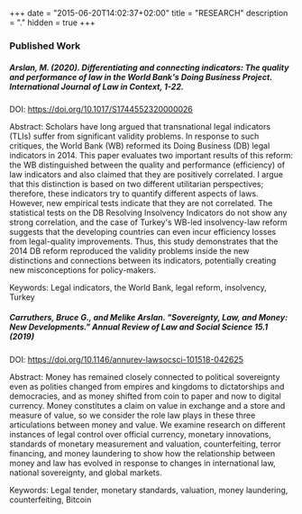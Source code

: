 +++
date = "2015-06-20T14:02:37+02:00"
title = "RESEARCH"
description = "."
hidden = true
+++

### Published Work

##### Arslan, M. (2020). Differentiating and connecting indicators: The quality and performance of law in the World Bank's Doing Business Project. International Journal of Law in Context, 1-22. 

DOI: https://doi.org/10.1017/S1744552320000026

Abstract: Scholars have long argued that transnational legal indicators (TLIs) suffer from significant validity problems. In response to such critiques, the World Bank (WB) reformed its Doing Business (DB) legal indicators in 2014. This paper evaluates two important results of this reform: the WB distinguished between the quality and performance (efficiency) of law indicators and also claimed that they are positively correlated. I argue that this distinction is based on two different utilitarian perspectives; therefore, these indicators try to quantify different aspects of laws. However, new empirical tests indicate that they are not correlated. The statistical tests on the DB Resolving Insolvency Indicators do not show any strong correlation, and the case of Turkey's WB-led insolvency-law reform suggests that the developing countries can even incur efficiency losses from legal-quality improvements. Thus, this study demonstrates that the 2014 DB reform reproduced the validity problems inside the new distinctions and connections between its indicators, potentially creating new misconceptions for policy-makers.

Keywords: Legal indicators, the World Bank, legal reform, insolvency, Turkey

##### Carruthers, Bruce G., and Melike Arslan. "Sovereignty, Law, and Money: New Developments." Annual Review of Law and Social Science 15.1 (2019)
DOI: https://doi.org/10.1146/annurev-lawsocsci-101518-042625

Abstract: Money has remained closely connected to political sovereignty even as polities changed from empires and kingdoms to dictatorships and democracies, and as money shifted from coin to paper and now to digital currency. Money constitutes a claim on value in exchange and a store and measure of value, so we consider the role law plays in these three articulations between money and value. We examine research on different instances of legal control over official currency, monetary innovations, standards of monetary measurement and valuation, counterfeiting, terror financing, and money laundering to show how the relationship between money and law has evolved in response to changes in international law, national sovereignty, and global markets.

Keywords: Legal tender, monetary standards, valuation, money laundering, counterfeiting, Bitcoin

